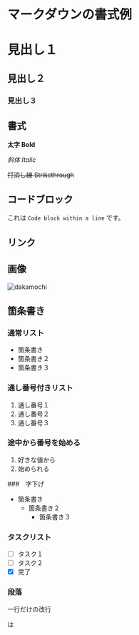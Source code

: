 # マークダウンの書式例

# 見出し１

## 見出し２

### 見出し３

## 書式

**太字 Bold**

*斜体 Italic*

~~打消し線 Strikethrough~~

## コードブロック

これは ``` Code block within a line ``` です。



## リンク

## 画像
![dakamochi](https://user-images.githubusercontent.com/82490736/150065816-ac1de38e-ca77-4de0-9033-200dd7dce965.png)

## 箇条書き

### 通常リスト
- 箇条書き
- 箇条書き２
- 箇条書き３

### 通し番号付きリスト
1. 通し番号１
2. 通し番号２
3. 通し番号３

### 途中から番号を始める
1. 好きな値から
2. 始められる

###　字下げ
- 箇条書き
  - 箇条書き２
    - 箇条書き３  

### タスクリスト
- [ ] タスク１
- [ ] タスク２
- [x] 完了

### 段落
一行だけの改行

は
